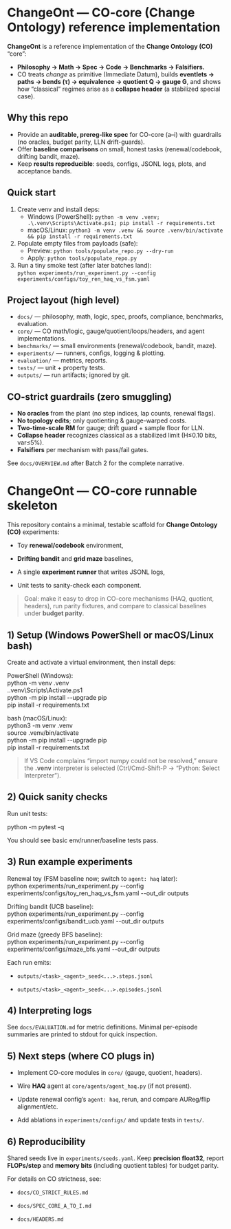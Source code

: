 # ChangeOnt — CO-core (Change Ontology) reference implementation

**ChangeOnt** is a reference implementation of the **Change Ontology (CO)** “core”:
- **Philosophy → Math → Spec → Code → Benchmarks → Falsifiers.**
- CO treats *change* as primitive (Immediate Datum), builds **eventlets → paths → bends (τ) → equivalence → quotient Q → gauge G**, and shows how “classical” regimes arise as a **collapse header** (a stabilized special case).

## Why this repo
- Provide an **auditable, prereg-like spec** for CO-core (a–i) with guardrails (no oracles, budget parity, LLN drift-guards).
- Offer **baseline comparisons** on small, honest tasks (renewal/codebook, drifting bandit, maze).
- Keep **results reproducible**: seeds, configs, JSONL logs, plots, and acceptance bands.

## Quick start
1. Create venv and install deps:
   - Windows (PowerShell): `python -m venv .venv; .\.venv\Scripts\Activate.ps1; pip install -r requirements.txt`
   - macOS/Linux: `python3 -m venv .venv && source .venv/bin/activate && pip install -r requirements.txt`
2. Populate empty files from payloads (safe):
   - Preview: `python tools/populate_repo.py --dry-run`
   - Apply:   `python tools/populate_repo.py`
3. Run a tiny smoke test (after later batches land):  
   `python experiments/run_experiment.py --config experiments/configs/toy_ren_haq_vs_fsm.yaml`

## Project layout (high level)
- `docs/` — philosophy, math, logic, spec, proofs, compliance, benchmarks, evaluation.
- `core/` — CO math/logic, gauge/quotient/loops/headers, and agent implementations.
- `benchmarks/` — small environments (renewal/codebook, bandit, maze).
- `experiments/` — runners, configs, logging & plotting.
- `evaluation/` — metrics, reports.
- `tests/` — unit + property tests.
- `outputs/` — run artifacts; ignored by git.

## CO-strict guardrails (zero smuggling)
- **No oracles** from the plant (no step indices, lap counts, renewal flags).
- **No topology edits**; only quotienting & gauge-warped costs.
- **Two-time-scale RM** for gauge; drift guard + sample floor for LLN.
- **Collapse header** recognizes classical as a stabilized limit (H≤0.10 bits, var≤5%).
- **Falsifiers** per mechanism with pass/fail gates.

See `docs/OVERVIEW.md` after Batch 2 for the complete narrative.



# ChangeOnt — CO-core runnable skeleton

This repository contains a minimal, testable scaffold for **Change Ontology (CO)** experiments:

- Toy **renewal/codebook** environment,
    
- **Drifting bandit** and **grid maze** baselines,
    
- A single **experiment runner** that writes JSONL logs,
    
- Unit tests to sanity-check each component.
    

> Goal: make it easy to drop in CO-core mechanisms (HAQ, quotient, headers), run parity fixtures, and compare to classical baselines under **budget parity**.

## 1) Setup (Windows PowerShell or macOS/Linux bash)

Create and activate a virtual environment, then install deps:

PowerShell (Windows):  
python -m venv .venv  
..venv\Scripts\Activate.ps1  
python -m pip install --upgrade pip  
pip install -r requirements.txt

bash (macOS/Linux):  
python3 -m venv .venv  
source .venv/bin/activate  
python -m pip install --upgrade pip  
pip install -r requirements.txt

> If VS Code complains “import numpy could not be resolved,” ensure the **.venv** interpreter is selected (Ctrl/Cmd-Shift-P → “Python: Select Interpreter”).

## 2) Quick sanity checks

Run unit tests:

python -m pytest -q

You should see basic env/runner/baseline tests pass.

## 3) Run example experiments

Renewal toy (FSM baseline now; switch to `agent: haq` later):  
python experiments/run_experiment.py --config experiments/configs/toy_ren_haq_vs_fsm.yaml --out_dir outputs

Drifting bandit (UCB baseline):  
python experiments/run_experiment.py --config experiments/configs/bandit_ucb.yaml --out_dir outputs

Grid maze (greedy BFS baseline):  
python experiments/run_experiment.py --config experiments/configs/maze_bfs.yaml --out_dir outputs

Each run emits:

- `outputs/<task>_<agent>_seed<...>.steps.jsonl`
    
- `outputs/<task>_<agent>_seed<...>.episodes.jsonl`
    

## 4) Interpreting logs

See `docs/EVALUATION.md` for metric definitions. Minimal per-episode summaries are printed to stdout for quick inspection.

## 5) Next steps (where CO plugs in)

- Implement CO-core modules in `core/` (gauge, quotient, headers).
    
- Wire **HAQ** agent at `core/agents/agent_haq.py` (if not present).
    
- Update renewal config’s `agent: haq`, rerun, and compare AUReg/flip alignment/etc.
    
- Add ablations in `experiments/configs/` and update tests in `tests/`.
    

## 6) Reproducibility

Shared seeds live in `experiments/seeds.yaml`. Keep **precision float32**, report **FLOPs/step** and **memory bits** (including quotient tables) for budget parity.

For details on CO strictness, see:

- `docs/CO_STRICT_RULES.md`
    
- `docs/SPEC_CORE_A_TO_I.md`
    
- `docs/HEADERS.md`

